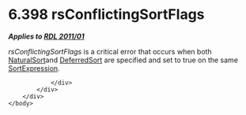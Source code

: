 <html dir="LTR" xmlns:mshelp="http://msdn.microsoft.com/mshelp" xmlns:ddue="http://ddue.schemas.microsoft.com/authoring/2003/5" xmlns:xlink="http://www.w3.org/1999/xlink" xmlns:tool="http://www.microsoft.com/tooltip">
    <head>
        <meta http-equiv="Content-Type" content="text/html; CHARSET=utf-8"></meta>
        <meta name="save" content="history"></meta>
        <title>6.398 rsConflictingSortFlags</title>
        <xml>
            <mshelp:toctitle title="6.398 rsConflictingSortFlags"></mshelp:toctitle>
            <mshelp:rltitle title="[MS-RDL]: rsConflictingSortFlags"></mshelp:rltitle>
            <mshelp:keyword index="A" term="1fd71b48-4928-4420-90c5-056cb2f36ace"></mshelp:keyword>
            <mshelp:attr name="DCSext.ContentType" value="open specification"></mshelp:attr>
            <mshelp:attr name="AssetID" value="1fd71b48-4928-4420-90c5-056cb2f36ace"></mshelp:attr>
            <mshelp:attr name="TopicType" value="kbRef"></mshelp:attr>
            <mshelp:attr name="DCSext.Title" value="[MS-RDL]: rsConflictingSortFlags" />
        </xml>
    </head>
    <body>
        <div id="header">
            <h1 class="heading">6.398 rsConflictingSortFlags</h1>
        </div>
        <div id="mainSection">
            <div id="mainBody">
                <div id="allHistory" class="saveHistory"></div>
                <div id="sectionSection0" class="section" name="collapseableSection">
                    

<p><b><i>Applies to </i></b><a href="bf2bab1a-b608-4bcc-b718-1cc1baa9579c.htm"><b><i>RDL 2011/01</i></b></a></p>

<p><i>rsConflictingSortFlags</i> is a critical error that
occurs when both <a href="1d747346-e9bd-44d2-8230-466ba36e2c1d.htm">NaturalSort</a>and
<a href="82a8b34d-bc4f-4f76-a8fb-6471776fc6e1.htm">DeferredSort</a> are
specified and set to true on the same <a href="795f5226-3b10-45cb-b7b5-8b42c5973165.htm">SortExpression</a>.</p>


                </div>
            </div>
        </div>
    </body>
</html>
